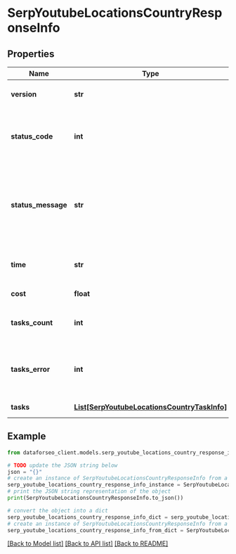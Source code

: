 # SerpYoutubeLocationsCountryResponseInfo


## Properties

Name | Type | Description | Notes
------------ | ------------- | ------------- | -------------
**version** | **str** | the current version of the API | [optional] 
**status_code** | **int** | general status code you can find the full list of the response codes here | [optional] 
**status_message** | **str** | general informational message you can find the full list of general informational messages here | [optional] 
**time** | **str** | total execution time, seconds | [optional] 
**cost** | **float** | total tasks cost, USD | [optional] 
**tasks_count** | **int** | the number of tasks in the tasks array | [optional] 
**tasks_error** | **int** | the number of tasks in the tasks array returned with an error | [optional] 
**tasks** | [**List[SerpYoutubeLocationsCountryTaskInfo]**](SerpYoutubeLocationsCountryTaskInfo.md) | array of tasks | [optional] 

## Example

```python
from dataforseo_client.models.serp_youtube_locations_country_response_info import SerpYoutubeLocationsCountryResponseInfo

# TODO update the JSON string below
json = "{}"
# create an instance of SerpYoutubeLocationsCountryResponseInfo from a JSON string
serp_youtube_locations_country_response_info_instance = SerpYoutubeLocationsCountryResponseInfo.from_json(json)
# print the JSON string representation of the object
print(SerpYoutubeLocationsCountryResponseInfo.to_json())

# convert the object into a dict
serp_youtube_locations_country_response_info_dict = serp_youtube_locations_country_response_info_instance.to_dict()
# create an instance of SerpYoutubeLocationsCountryResponseInfo from a dict
serp_youtube_locations_country_response_info_from_dict = SerpYoutubeLocationsCountryResponseInfo.from_dict(serp_youtube_locations_country_response_info_dict)
```
[[Back to Model list]](../README.md#documentation-for-models) [[Back to API list]](../README.md#documentation-for-api-endpoints) [[Back to README]](../README.md)


